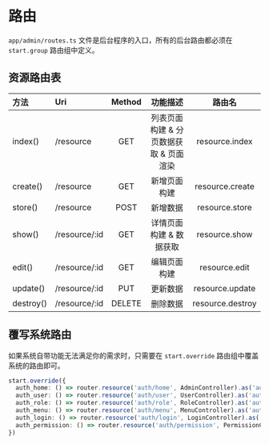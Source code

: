 # 路由

`app/admin/routes.ts` 文件是后台程序的入口，所有的后台路由都必须在 `start.group` 路由组中定义。

## 资源路由表

|     方法      |    Uri    |    Method    |    功能描述    |    路由名    |
| :---------- | :----------------- | :--------------: | :--------------: | :--------------: |
| index() | /resource | GET | 列表页面构建 & 分页数据获取 & 页面渲染 | resource.index |
| create() | /resource | GET | 新增页面构建 | resource.create |
| store() | /resource | POST  | 新增数据 | resource.store |
| show() | /resource/:id | GET  | 详情页面构建 & 数据获取 | resource.show |
| edit() | /resource/:id | GET  | 编辑页面构建 | resource.edit |
| update() | /resource/:id | PUT  | 更新数据 | resource.update |
| destroy() | /resource/:id | DELETE  | 删除数据 | resource.destroy |

## 覆写系统路由

如果系统自带功能无法满足你的需求时，只需要在 `start.override` 路由组中覆盖系统的路由即可。

```typescript
start.override({
  auth_home: () => router.resource('auth/home', AdminController).as('auth_home'),
  auth_user: () => router.resource('auth/user', UserController).as('auth_user'),
  auth_role: () => router.resource('auth/role', RoleController).as('auth_role'),
  auth_menu: () => router.resource('auth/menu', MenuController).as('auth_menu'),
  auth_login: () => router.resource('auth/login', LoginController).as('auth_login').only(['index', 'show', 'store']),
  auth_permission: () => router.resource('auth/permission', PermissionController).as('auth_permission'),
})
```